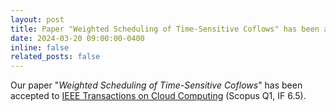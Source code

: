 ```yaml
---
layout: post
title: Paper "Weighted Scheduling of Time-Sensitive Coflows" has been accepted to IEEE Transactions on Cloud Computing (TCC)
date: 2024-03-20 09:00:00-0400
inline: false
related_posts: false
---
```


Our paper "*Weighted Scheduling of Time-Sensitive Coflows*" has been accepted to [IEEE Transactions on Cloud Computing](https://ieeexplore.ieee.org/xpl/RecentIssue.jsp?punumber=6245519) (Scopus Q1, IF 6.5).
